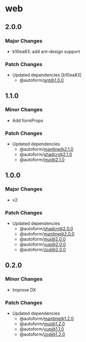# web

## 2.0.0

### Major Changes

- b10ea83: add ant-design support

### Patch Changes

- Updated dependencies [b10ea83]
  - @autoform/ant@1.0.0

## 1.1.0

### Minor Changes

- Add formProps

### Patch Changes

- Updated dependencies
  - @autoform/mantine@2.1.0
  - @autoform/shadcn@2.1.0
  - @autoform/mui@2.1.0

## 1.0.0

### Major Changes

- v2

### Patch Changes

- Updated dependencies
  - @autoform/shadcn@2.0.0
  - @autoform/mantine@2.0.0
  - @autoform/mui@2.0.0
  - @autoform/yup@2.0.0
  - @autoform/zod@2.0.0

## 0.2.0

### Minor Changes

- Improve DX

### Patch Changes

- Updated dependencies
  - @autoform/mantine@1.2.0
  - @autoform/mui@1.2.0
  - @autoform/yup@1.1.0
  - @autoform/zod@1.2.0
